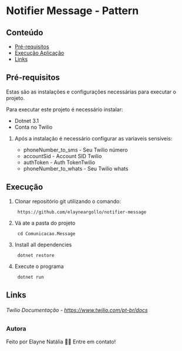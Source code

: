 # Notifier Message - Pattern

## Conteúdo

- [Pré-requisitos](#pré-requisitos)
- [Execução Aplicação](#execução)
- [Links](#links)

## Pré-requisitos

Estas são as instalações e configurações necessárias para executar o projeto.

Para executar este projeto é necessário instalar:

- Dotnet 3.1
- Conta no Twilio

1. Após a instalação é necessário configurar as variaveis sensíveis:

   - phoneNumber_to_sms - Seu Twilio número 
   - accountSid - Account SID Twilio
   - authToken - Auth TokenTwilio
   - phoneNumber_to_whats - Seu Twilio whats 

## Execução

1. Clonar repositório git utilizando o comando:

        https://github.com/elayneargollo/notifier-message

2. Vá ate a pasta do projeto

        cd Comunicacao.Message

3. Install all dependencies

        dotnet restore

3. Execute o programa

        dotnet run

## Links

###### Twilio Documentação - https://www.twilio.com/pt-br/docs

### Autora

Feito por Elayne Natália 👋🏽 Entre em contato!

